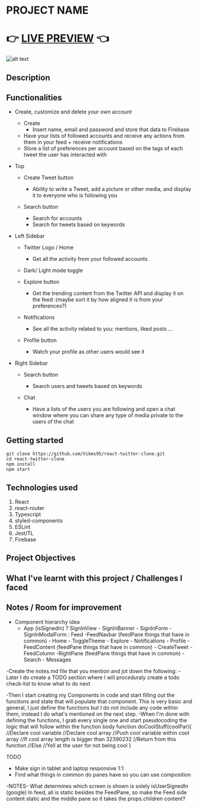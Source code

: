 # PROJECT NAME

# 👉 [LIVE PREVIEW](vikms95.github.io/react-wheres-waldo/) 👈

![alt text](src/assets/Waldo-showcase.gif "screenshot of memory card gameplay")

## Description


## Functionalities

- Create, customize and delete your own account
  - Create
    - Insert name, email and password and store that data to Firebase
  - Have your lists of followed accounts and receive any actions from them in your feed + receive notifications
  - Store a list of preferences per account based on the tags of each tweet the user
    has interacted with

- Top
  - Create Tweet button
    - Ability to write a Tweet, add a picture or other media, and display it to everyone who is following you

  - Search button
    - Search for accounts
    - Search for tweets based on keywords

- Left Sidebar
  - Twitter Logo / Home
    - Get all the activity from your followed accounts

  - Dark/ Light mode toggle

  - Explore button
    - Get the trending content from the Twitter API and display it on the feed
      :(maybe sort it by how aligned it is from your preferences?)

  - Notifications
    - See all the activity related to you: mentions, liked posts ...

  - Profile button
    - Watch your profile as other users would see it

- Right Sidebar
  - Search button
    - Search users and tweets based on keywords

  - Chat
    - Have a lists of the users you are following and open a chat window where you can share any type of media private to the users of the chat


## Getting started

```
git clone https://github.com/Vikms95/react-twitter-clone.git
cd react-twitter-clone
npm install
npm start
```

## Technologies used

1. React
2. react-router
3. Typescript
4. styled-components
5. ESLint
6. Jest/TL
7. Firebase

## Project Objectives

## What I've learnt with this project / Challenges I faced 

## Notes / Room for improvement 

- Component hierarchy idea
  - App
    (isSignedIn)
      ? SignInView
        - SignInBanner
        - SignInForm
          - SignInModalForm
      : Feed
        -FeedNavbar (feedPane things that have in common)
          - Home
          - ToggleTheme
          - Explore
          - Notifications
          - Profile
        -FeedContent (feedPane things that have in common)
          - CreateTweet
          - FeedColumn
        -RightPane (feedPane things that have in common)
          - Search
          - Messages

-Create the notes.md file that you mention and jot down the following:
     <!-- -App functionalities(this is usually the ones that TOP requirements mention) -->
     <!-- -General idea of the hierarchy of components and which methods/state will every component have -->
     <!-- -How will these Components communicate between each other -->
     -Later I do create a TODO section where I will proceduraly create a todo check-list to know what to do next
<!-- -Then I try to get a general idea of how the UI will look, I use this webpage to create the view.png file that you mentioned: https://excalidraw.com/ -->
<!-- With that you can download your drawing and include it in your project, so you have the project UI structure at all times right there. -->
-Then I start creating my Components in code and start filling out the functions and state that will populate that component. This is very basic and general, I just define the functions but I do not include any code within them, instead I do what's mentioned on the next step.
-When I'm done with defining the functions, I grab every single one and start pseudocoding the logic that will follow within the function body
function doCoolStuff(coolPar){
  //Declare cool variable
  //Declare cool array
  //Push cool variable within cool array
  //If cool array length is bigger than 32390232
     //Return from this function
  //Else
     //Yell at the user for not being cool
}

TODO
<!-- - Create base components -->
<!-- - Setup sign-in skeleton -->
- Make sign in tablet and laptop responsive 1:1
- Find what things in common do panes have so you can use composition

-NOTES-
What determines which screen is shown is solely isUserSignedIn (google)
In feed, all is static besides the FeedPane, so make the Feed side content static and the middle pane so it takes the props.children content?